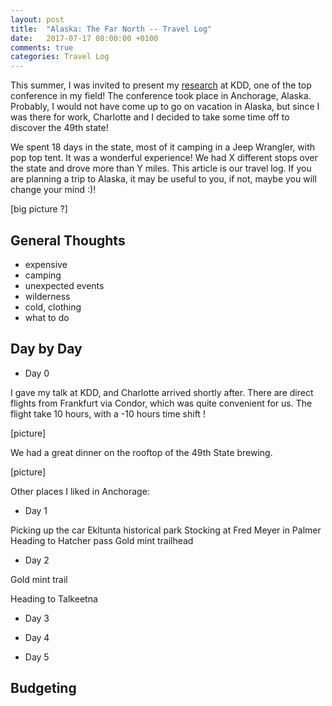 ```yaml
---
layout: post
title:  "Alaska: The Far North -- Travel Log"
date:   2017-07-17 08:00:00 +0100
comments: true
categories: Travel Log
---
```


This summer, I was invited to present my [research][publications] at KDD, one of the top conference in my field! The conference took place in Anchorage, Alaska. Probably, I would not have come up to go on vacation in Alaska, but since I was there for work, Charlotte and I decided to take some time off to discover the 49th state! 

We spent 18 days in the state, most of it camping in a Jeep Wrangler, with pop top tent. It was a wonderful experience! We had X different stops over the state and drove more than Y miles. This article is our travel log. If you are planning a trip to Alaska, it may be useful to you, if not, maybe you will change your mind :)!

[big picture ?]

General Thoughts
----------------

- expensive
- camping
- unexpected events
- wilderness
- cold, clothing
- what to do 

Day by Day
----------

- Day 0 

I gave my talk at KDD, and Charlotte arrived shortly after. There are direct flights from Frankfurt via Condor, which was quite convenient for us. The flight take 10 hours, with a -10 hours time shift ! 

[picture]

We had a great dinner on the rooftop of the 49th State brewing. 

[picture]

Other places I liked in Anchorage: 

- Day 1

Picking up the car 
Ekltunta historical park
Stocking at Fred Meyer in Palmer
Heading to Hatcher pass
Gold mint trailhead

- Day 2 

Gold mint trail 

Heading to Talkeetna

- Day 3

- Day 4 

- Day 5 



Budgeting
---------



[publications]: https://edouardfouche.com/publications